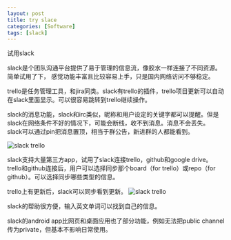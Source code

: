 ```yaml
---
layout: post
title: try slace
categories: [Software]
tags: [slack]
---
```


试用slack

slack是个团队沟通平台提供了易于管理的信息流，像胶水一样连接了不同资源。简单试用了下， 感觉功能丰富且比较容易上手，只是国内网络访问不够稳定。

trello是任务管理工具，和jira同类。slack有trello的插件，trello项目更新可以自动在slack里面显示。可以很容易跳转到trello继续操作。

slack的消息功能，slack和irc类似，昵称和用户设定的关键字都可以提醒。但是slack在网络条件不好的情况下，可能会断线，收不到消息。消息不会丢失。
slack可以通过pin把消息置顶，相当于群公告，新进群的人都能看到。

![slack trello]({{site.url}}/public/images/slack_project_management/Screenshot_2016-09-06-17-10-44.png)

slack支持大量第三方app，试用了slack连接trello，github和google drive。trello和github连接后，用户可以选择同步那个board（for trello）或repo（for github）。可以选择同步哪些类型的信息。

trello上有更新后，slack可以同步看到更新。
![slack trello]({{site.url}}/public/images/slack_project_management/Screenshot_2016-09-06-17-10-38.png)

slack的帮助很方便，输入英文单词可以找到自己的信息。

slack的android app比网页和桌面应用也了部分功能，例如无法把public channel传为private，但基本不影响日常使用。
